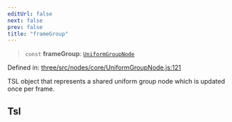 ```yaml
---
editUrl: false
next: false
prev: false
title: "frameGroup"
---
```


> `const` **frameGroup**: [`UniformGroupNode`](/reference/threewebgpu/classes/uniformgroupnode/)

Defined in: [three/src/nodes/core/UniformGroupNode.js:121](https://github.com/DefinitelyMaybe/three-i18n/blob/fa57b79433d1c349ffb23a78727299c8d4190136/three/src/nodes/core/UniformGroupNode.js#L121)

TSL object that represents a shared uniform group node which is updated once per frame.

## Tsl
